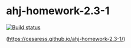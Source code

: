 # ahj-homework-2.3-1

[![Build status](https://ci.appveyor.com/api/projects/status/0qwd5ktbrbfolpj8?svg=true)](https://ci.appveyor.com/project/Cesaress/ahj-homework-2-3-1)

(https://cesaress.github.io/ahj-homework-2.3-1/)
